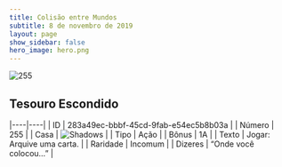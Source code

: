 ```yaml
---
title: Colisão entre Mundos
subtitle: 8 de novembro de 2019
layout: page
show_sidebar: false
hero_image: hero.png
---
```


![255](https://cdn.keyforgegame.com/media/card_front/pt/452_255_JWQJ7C3VGHFR_pt.png)

## Tesouro Escondido

|----|----|
| ID | 283a49ec-bbbf-45cd-9fab-e54ec5b8b03a |
| Número | 255 |
| Casa | ![Shadows](https://archonarcana.com/images/thumb/e/ee/Shadows.png/22px-Shadows.png "Sombras") |
| Tipo | Ação |
| Bônus | 1A |
| Texto | Jogar: Arquive uma carta. |
| Raridade | Incomum |
| Dizeres | “Onde você colocou…” |
